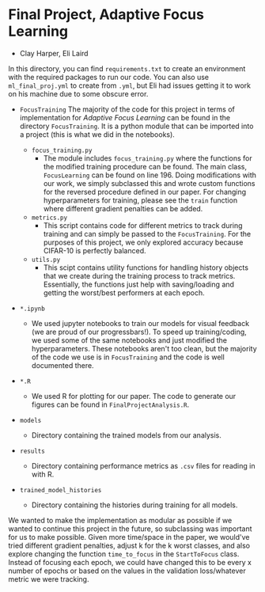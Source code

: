 # Final Project, Adaptive Focus Learning

* Clay Harper, Eli Laird

In this directory, you can find `requirements.txt` to create an environment with
the required packages to run our code.  You can also use `ml_final_proj.yml` to
create from `.yml`, but Eli had issues getting it to work on his machine due to
some obscure error.  

* `FocusTraining`
The majority of the code for this project in terms of implementation for *Adaptive
  Focus Learning* can be found in the directory `FocusTraining`.  It is a python
  module that can be imported into a project (this is what we did in the notebooks).
  * `focus_training.py`
    * The module includes `focus_training.py` where the functions for the modified
      training procedure can be found.  The main class, `FocusLearning` can be found on
      line 196.  Doing modifications with our work, we simply subclassed this and
      wrote custom functions for the reversed procedure defined in our paper.  For
      changing hyperparameters for training, please see the `train` function where
      different gradient penalties can be added.  
  * `metrics.py`
    * This script contains code for different metrics to track during training
    and can simply be passed to the `FocusTraining`.  For the purposes of this
    project, we only explored accuracy because CIFAR-10 is perfectly balanced.
  * `utils.py`
    * This scipt contains utility functions for handling history objects that we
    create during the training process to track metrics.  Essentially, the functions
    just help with saving/loading and getting the worst/best performers at each
    epoch.

* `*.ipynb`
  * We used jupyter notebooks to train our models for visual feedback (we are
    proud of our progressbars!).  To speed up training/coding, we used some of
    the same notebooks and just modified the hyperparameters.  These notebooks
    aren't too clean, but the majority of the code we use is in `FocusTraining`
    and the code is well documented there.
* `*.R`
  * We used R for plotting for our paper.  The code to generate our figures can
  be found in `FinalProjectAnalysis.R`.
* `models`
  * Directory containing the trained models from our analysis.
* `results`
  * Directory containing performance metrics as `.csv` files for reading in with
  R.
* `trained_model_histories`
  * Directory containing the histories during training for all models.


We wanted to make the implementation as modular as possible if we wanted to
continue this project in the future, so subclassing was important for us to make
possible.  Given more time/space in the paper, we would've tried different
gradient penalties, adjust k for the k worst classes, and also explore changing
the function `time_to_focus` in the `StartToFocus` class.  Instead of focusing
each epoch, we could have changed this to be every x number of epochs or based
on the values in the validation loss/whatever metric we were tracking.  

